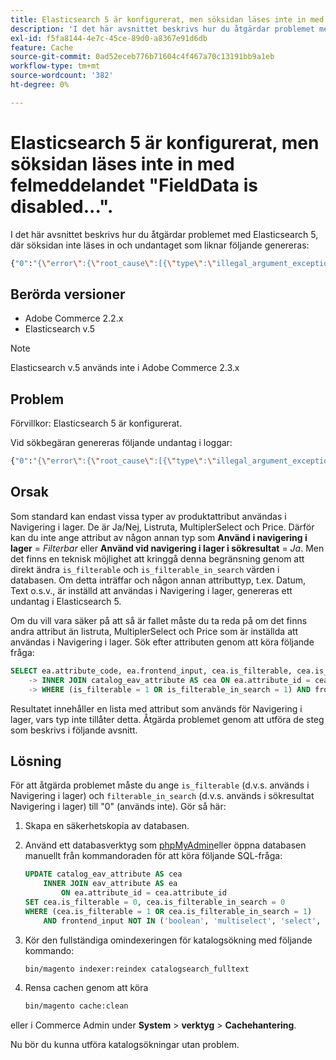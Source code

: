 ```yaml
---
title: Elasticsearch 5 är konfigurerat, men söksidan läses inte in med felmeddelandet "FieldData is disabled...".
description: 'I det här avsnittet beskrivs hur du åtgärdar problemet med Elasticsearch 5, där söksidan inte läses in och undantaget som liknar följande genereras:'
exl-id: f5fa8144-4e7c-45ce-89d0-a8367e91d6db
feature: Cache
source-git-commit: 0ad52eceb776b71604c4f467a70c13191bb9a1eb
workflow-type: tm+mt
source-wordcount: '382'
ht-degree: 0%

---
```


# Elasticsearch 5 är konfigurerat, men söksidan läses inte in med felmeddelandet &quot;FieldData is disabled...&quot;.

I det här avsnittet beskrivs hur du åtgärdar problemet med Elasticsearch 5, där söksidan inte läses in och undantaget som liknar följande genereras:

```bash
{"0":"{\"error\":{\"root_cause\":[{\"type\":\"illegal_argument_exception\",\"reason\":\"Fielddata is disabled on text fields by default. Set fielddata=true on [%attribute_code%]] in order to load fielddata in memory by uninverting the inverted index. Note that this can however use significant memory.\"}].
```

## Berörda versioner

* Adobe Commerce 2.2.x
* Elasticsearch v.5

>[!NOTE]
>
>Elasticsearch v.5 används inte i Adobe Commerce 2.3.x

## Problem

Förvillkor: Elasticsearch 5 är konfigurerat.

Vid sökbegäran genereras följande undantag i loggar:

```bash
{"0":"{\"error\":{\"root_cause\":[{\"type\":\"illegal_argument_exception\",\"reason\":\"Fielddata is disabled on text fields by default. Set fielddata=true on [%attribute_code%]] in order to load fielddata in memory by uninverting the inverted index. Note that this can however use significant memory.\"}].
```

## Orsak

Som standard kan endast vissa typer av produktattribut användas i Navigering i lager. De är Ja/Nej, Listruta, MultiplerSelect och Price. Därför kan du inte ange attribut av någon annan typ som **Använd i navigering i lager** = *Filterbar* eller **Använd vid navigering i lager i sökresultat** = *Ja*. Men det finns en teknisk möjlighet att kringgå denna begränsning genom att direkt ändra `is_filterable` och `is_filterable_in_search` värden i databasen. Om detta inträffar och någon annan attributtyp, t.ex. Datum, Text o.s.v., är inställd att användas i Navigering i lager, genereras ett undantag i Elasticsearch 5.

Om du vill vara säker på att så är fallet måste du ta reda på om det finns andra attribut än listruta, MultiplerSelect och Price som är inställda att användas i Navigering i lager. Sök efter attributen genom att köra följande fråga:

```sql
SELECT ea.attribute_code, ea.frontend_input, cea.is_filterable, cea.is_filterable_in_search FROM eav_attribute AS ea
    -> INNER JOIN catalog_eav_attribute AS cea ON ea.attribute_id = cea.`attribute_id`
    -> WHERE (is_filterable = 1 OR is_filterable_in_search = 1) AND frontend_input NOT IN ('boolean', 'multiselect', 'select', 'price');
```

Resultatet innehåller en lista med attribut som används för Navigering i lager, vars typ inte tillåter detta. Åtgärda problemet genom att utföra de steg som beskrivs i följande avsnitt.

## Lösning

För att åtgärda problemet måste du ange `is_filterable` (d.v.s. används i Navigering i lager) och `filterable_in_search` (d.v.s. används i sökresultat Navigering i lager) till &quot;0&quot; (används inte). Gör så här:

1. Skapa en säkerhetskopia av databasen.
1. Använd ett databasverktyg som [phpMyAdmin](https://devdocs.magento.com/guides/v2.2/install-gde/prereq/optional.html#install-optional-phpmyadmin)eller öppna databasen manuellt från kommandoraden för att köra följande SQL-fråga:

   ```sql
   UPDATE catalog_eav_attribute AS cea
       INNER JOIN eav_attribute AS ea
           ON ea.attribute_id = cea.attribute_id
   SET cea.is_filterable = 0, cea.is_filterable_in_search = 0
   WHERE (cea.is_filterable = 1 OR cea.is_filterable_in_search = 1)
       AND frontend_input NOT IN ('boolean', 'multiselect', 'select', 'price');
   ```

1. Kör den fullständiga omindexeringen för katalogsökning med följande kommando:

   ```bash
   bin/magento indexer:reindex catalogsearch_fulltext
   ```

1. Rensa cachen genom att köra

   ```bash
   bin/magento cache:clean
   ```

eller i Commerce Admin under **System** > **verktyg** > **Cachehantering**.

Nu bör du kunna utföra katalogsökningar utan problem.
